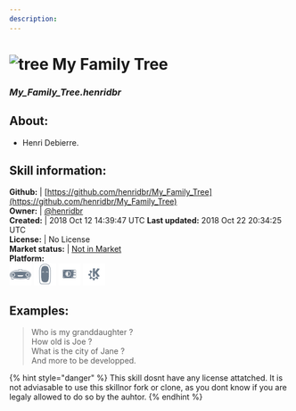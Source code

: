 ```yaml
---  
description:   
---  
```

# ![tree](https://github.com/henridbr/Skill_Family_Learning/blob/master/images/arbre1.jpg) My Family Tree  
### _My_Family_Tree.henridbr_  
## About:  
* Henri Debierre.

## Skill information:  
**Github:** | [https://github.com/henridbr/My_Family_Tree](https://github.com/henridbr/My_Family_Tree)  
**Owner:** | [@henridbr](https://github.com/henridbr)  
**Created:** | 2018 Oct 12 14:39:47 UTC  **Last updated:** 2018 Oct 22 20:34:25 UTC  
**License:** | No License  
**Market status:** | [Not in Market](https://market.mycroft.ai/skill/)  
**Platform:**  
 ![](../.gitbook/assets/mark-1-icon.png)  ![](../.gitbook/assets/mark-2-icon.png)  ![](../.gitbook/assets/picroft-icon.png)  ![](../.gitbook/assets/kde.png)   
## Examples:  
> Who is my granddaughter ?  
> How old is Joe ?  
> What is the city of Jane ?  
> And more to be developped.  
  
{% hint style="danger" %}
This skill dosnt have any license attatched. It is not adviasable to use this skillnor fork or clone, as you dont know if you are legaly allowed to do so by the auhtor.
{% endhint %}
